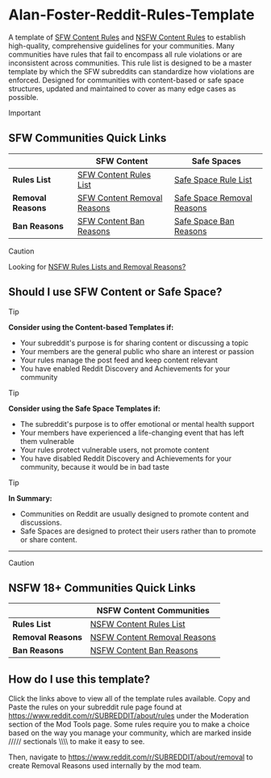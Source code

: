 # Alan-Foster-Reddit-Rules-Template
A template of [SFW Content Rules](https://github.com/Alan-Foster/Alan-Foster-Reddit-Rules-Template?tab=readme-ov-file#sfw-communities-quick-links) and [NSFW Content Rules](https://github.com/Alan-Foster/Alan-Foster-Reddit-Rules-Template?tab=readme-ov-file#nsfw-18-communities-quick-links) to establish high-quality, comprehensive guidelines for your communities. Many communities have rules that fail to encompass all rule violations or are inconsistent across communities. This rule list is designed to be a master template by which the SFW subreddits can standardize how violations are enforced. Designed for communities with content-based or safe space structures, updated and maintained to cover as many edge cases as possible. 

> [!IMPORTANT]
> ## SFW Communities Quick Links
> |                     | SFW Content | Safe Spaces |
> |---------------------|-------------|-------------|
> | **Rules List**      | [SFW Content Rules List](https://github.com/Alan-Foster/Alan-Foster-Reddit-Rules-Template/blob/main/SFW-Content-Rules-List) | [Safe Space Rule List](https://github.com/Alan-Foster/Alan-Foster-Reddit-Rules-Template/blob/main/Safe-Space-Rule-List) |
> | **Removal Reasons** | [SFW Content Removal Reasons](https://github.com/Alan-Foster/Alan-Foster-Reddit-Rules-Template/blob/main/SFW-Content-Removal-Reasons) | [Safe Space Removal Reasons](https://github.com/Alan-Foster/Alan-Foster-Reddit-Rules-Template/blob/main/Safe-Space-Removal-Reasons) |
> | **Ban Reasons**     | [SFW Content Ban Reasons](https://github.com/Alan-Foster/Alan-Foster-Reddit-Rules-Template/blob/main/SFW-Content-Ban-Reasons) | [Safe Space Ban Reasons](https://github.com/Alan-Foster/Alan-Foster-Reddit-Rules-Template/blob/main/Safe-Space-Ban-Reasons) |

> [!CAUTION]
> Looking for [NSFW Rules Lists and Removal Reasons?](https://github.com/Alan-Foster/Alan-Foster-Reddit-Rules-Template?tab=readme-ov-file#nsfw-18-communities-quick-links)



## Should I use SFW Content or Safe Space?


> [!TIP]
> **Consider using the Content-based Templates if:**
- Your subreddit's purpose is for sharing content or discussing a topic
- Your members are the general public who share an interest or passion
- Your rules manage the post feed and keep content relevant
- You have enabled Reddit Discovery and Achievements for your community


> [!TIP]
> **Consider using the Safe Space Templates if:**
- The subreddit's purpose is to offer emotional or mental health support
- Your members have experienced a life-changing event that has left them vulnerable
- Your rules protect vulnerable users, not promote content
- You have disabled Reddit Discovery and Achievements for your community, because it would be in bad taste

> [!TIP]
> **In Summary:**
- Communities on Reddit are usually designed to promote content and discussions.
- Safe Spaces are designed to protect their users rather than to promote or share content.

- - -

> [!CAUTION]
> ## NSFW 18+ Communities Quick Links
> |                     | NSFW Content Communities |
> |---------------------|--------------------------|
> | **Rules List**      | [NSFW Content Rules List](https://github.com/Alan-Foster/Alan-Foster-Reddit-Rules-Template/blob/main/NSFW-Content-Rules-List)           |
> | **Removal Reasons** | [NSFW Content Removal Reasons](https://github.com/Alan-Foster/Alan-Foster-Reddit-Rules-Template/blob/main/NSFW-Content-Removal-Reasons) |
> | **Ban Reasons**     | [NSFW Content Ban Reasons](https://github.com/Alan-Foster/Alan-Foster-Reddit-Rules-Template/blob/main/NSFW-Content-Ban-Reasons)         |



## How do I use this template?
Click the links above to view all of the template rules available. Copy and Paste the rules on your subreddit rule page found at https://www.reddit.com/r/SUBREDDIT/about/rules under the Moderation section of the Mod Tools page. Some rules require you to make a choice based on the way you manage your community, which are marked inside ///// sectionals \\\\\\\ to make it easy to see.

Then, navigate to https://www.reddit.com/r/SUBREDDIT/about/removal to create Removal Reasons used internally by the mod team.
